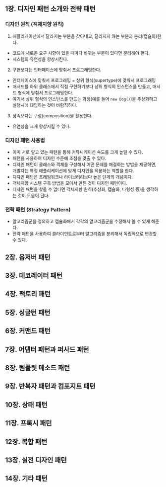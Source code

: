 ## 1장. 디자인 패턴 소개와 전략 패턴
### 디자인 원칙 (객체지향 원칙)
1. 애플리케이션에서 달라지는 부분을 찾아내고, 달라지지 않는 부분과 분리(캡슐화)한다.
  * 코드에 새로운 요구 사항이 있을 때마다 바뀌는 부분이 있다면 분리해야 한다.
  * 시스템의 유연성을 향상시킨다.
2. 구현보다는 인터페이스에 맞춰서 프로그래밍한다.
  * 인터페이스에 맞춰서 프로그래밍 = 상위 형식(supertype)에 맞춰서 프로그래밍
  * 매서드를 하위 클래스에서 직접 구현하기보다 상위 형식의 인스턴스를 만들고, 매서드 형식에 맞춰서 프로그래밍한다.
  * 여기서 상위 형식의 인스턴스를 만드는 과정(예를 들어 `new Dog()`)을 추상화하고 실행시에 대입하는 것이 바람직하다.
3. 상속보다는 구성(composition)을 활용한다.
  * 유연성을 크게 향상시킬 수 있다.

### 디자인 패턴 사용법
* 이미 서로 알고 있는 패턴을 통해 커뮤니케이션 속도를 크게 높일 수 있다.
* 패턴을 사용하여 디자인 수준에 초점을 맞출 수 있다.
* 디자인 패턴이 클래스와 객체를 구성해서 어떤 문제를 해결하는 방법을 제공하면, 개발자는 특정 애플리케이션에 맞게 디자인을 적용하는 역할을 한다.
* 디자인 패턴은 프레임워크나 라이브러리보다 높은 단계의 개념이다.
* 객체지향 시스템 구축 방법을 모아서 만든 것이 디자인 패턴이다.
* 디자인 패턴을 찾을 수 없다면 객체지향 원칙(추상화, 캡슐화, 다형성 등)을 생각하는 것이 도움이 된다.


### 전략 패턴 (Strategy Pattern)
* 알고리즘군을 정의하고 캡슐화해서 각각의 알고리즘군을 수정해서 쓸 수 있게 해준다.
* 전략 패턴을 사용하여 클라이언트로부터 알고리즘을 분리해서 독립적으로 변경할 수 있다.

## 2장. 옵저버 패턴

## 3장. 데코레이터 패턴

## 4장. 팩토리 패턴

## 5장. 싱글턴 패턴

## 6장. 커맨드 패턴

## 7장. 어댑터 패턴과 퍼사드 패턴

## 8장. 템플릿 메소드 패턴

## 9장. 반복자 패턴과 컴포지트 패턴

## 10장. 상태 패턴

## 11장. 프록시 패턴

## 12장. 복합 패턴

## 13장. 실전 디자인 패턴

## 14장. 기타 패턴

